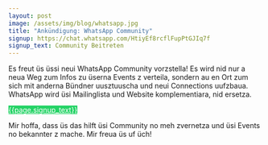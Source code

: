 ```yaml
---
layout: post
image: /assets/img/blog/whatsapp.jpg
title: "Ankündigung: WhatsApp Community"
signup: https://chat.whatsapp.com/HtiyEf8rcflFupPtGJIq7f
signup_text: Community Beitreten
---
```


Es freut üs üssi neui WhatsApp Community vorzstella! Es wird nid nur a neua Weg zum Infos zu üserna Events z verteila, sondern au en Ort zum sich mit anderna Bündner uusztuuscha und neui Connections uufzbaua. WhatsApp wird üsi Mailinglista und Website komplementiara, nid ersetza.

<a class="btn btn-primary" style="background: #25d366; color: white" href="https://chat.whatsapp.com/HtiyEf8rcflFupPtGJIq7f">{{page.signup_text}}</a>

Mir hoffa, dass üs das hilft üsi Community no meh zvernetza und üsi Events no bekannter z mache. Mir freua üs uf üch!